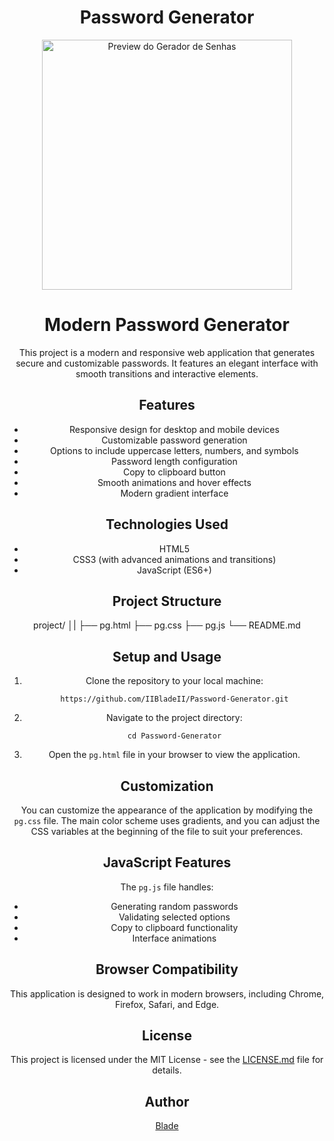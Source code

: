 <div align="center">

# Password Generator

<p>
  <img src="https://i.imgur.com/vZZa4ce.png" width="400" alt="Preview do Gerador de Senhas">
</p>

# Modern Password Generator

This project is a modern and responsive web application that generates secure and customizable passwords. It features an elegant interface with smooth transitions and interactive elements.

## Features

- Responsive design for desktop and mobile devices
- Customizable password generation
- Options to include uppercase letters, numbers, and symbols
- Password length configuration
- Copy to clipboard button
- Smooth animations and hover effects
- Modern gradient interface

## Technologies Used

- HTML5
- CSS3 (with advanced animations and transitions)
- JavaScript (ES6+)

## Project Structure

project/
│|
├── pg.html
├── pg.css
├── pg.js
└── README.md

## Setup and Usage

1. Clone the repository to your local machine:
   ```
   https://github.com/IIBladeII/Password-Generator.git
   ```
2. Navigate to the project directory:
   ```
   cd Password-Generator
   ```
3. Open the `pg.html` file in your browser to view the application.

## Customization

You can customize the appearance of the application by modifying the `pg.css` file. The main color scheme uses gradients, and you can adjust the CSS variables at the beginning of the file to suit your preferences.

## JavaScript Features

The `pg.js` file handles:
- Generating random passwords
- Validating selected options
- Copy to clipboard functionality
- Interface animations

## Browser Compatibility

This application is designed to work in modern browsers, including Chrome, Firefox, Safari, and Edge.

## License

This project is licensed under the MIT License - see the [LICENSE.md](LICENSE.md) file for details.

## Author

[Blade](https://github.com/IIBladeII)


